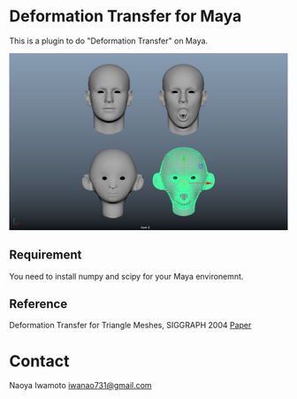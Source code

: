 # Deformation Transfer for Maya

This is a plugin to do "Deformation Transfer" on Maya.

![](example.png)

## Requirement
You need to install numpy and scipy for your Maya environemnt.

## Reference

Deformation Transfer for Triangle Meshes, SIGGRAPH 2004 [Paper](http://people.csail.mit.edu/sumner/research/deftransfer/)

# Contact
Naoya Iwamoto
iwanao731@gmail.com
